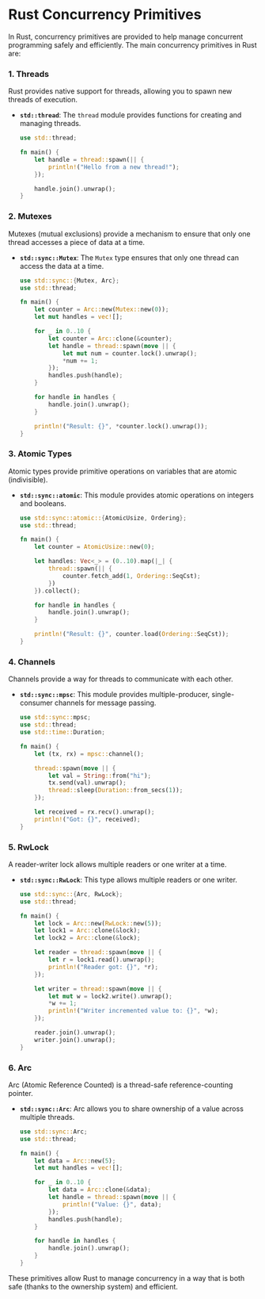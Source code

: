 # Rust Concurrency Primitives

In Rust, concurrency primitives are provided to help manage concurrent programming safely and efficiently. The main concurrency primitives in Rust are:

### 1. **Threads**

Rust provides native support for threads, allowing you to spawn new threads of execution.

- **`std::thread`**: The `thread` module provides functions for creating and managing threads.

  ```rust
  use std::thread;

  fn main() {
      let handle = thread::spawn(|| {
          println!("Hello from a new thread!");
      });

      handle.join().unwrap();
  }
  ```

### 2. **Mutexes**

Mutexes (mutual exclusions) provide a mechanism to ensure that only one thread accesses a piece of data at a time.

- **`std::sync::Mutex`**: The `Mutex` type ensures that only one thread can access the data at a time.

  ```rust
  use std::sync::{Mutex, Arc};
  use std::thread;

  fn main() {
      let counter = Arc::new(Mutex::new(0));
      let mut handles = vec![];

      for _ in 0..10 {
          let counter = Arc::clone(&counter);
          let handle = thread::spawn(move || {
              let mut num = counter.lock().unwrap();
              *num += 1;
          });
          handles.push(handle);
      }

      for handle in handles {
          handle.join().unwrap();
      }

      println!("Result: {}", *counter.lock().unwrap());
  }
  ```

### 3. **Atomic Types**

Atomic types provide primitive operations on variables that are atomic (indivisible).

- **`std::sync::atomic`**: This module provides atomic operations on integers and booleans.

  ```rust
  use std::sync::atomic::{AtomicUsize, Ordering};
  use std::thread;

  fn main() {
      let counter = AtomicUsize::new(0);

      let handles: Vec<_> = (0..10).map(|_| {
          thread::spawn(|| {
              counter.fetch_add(1, Ordering::SeqCst);
          })
      }).collect();

      for handle in handles {
          handle.join().unwrap();
      }

      println!("Result: {}", counter.load(Ordering::SeqCst));
  }
  ```

### 4. **Channels**

Channels provide a way for threads to communicate with each other.

- **`std::sync::mpsc`**: This module provides multiple-producer, single-consumer channels for message passing.

  ```rust
  use std::sync::mpsc;
  use std::thread;
  use std::time::Duration;

  fn main() {
      let (tx, rx) = mpsc::channel();

      thread::spawn(move || {
          let val = String::from("hi");
          tx.send(val).unwrap();
          thread::sleep(Duration::from_secs(1));
      });

      let received = rx.recv().unwrap();
      println!("Got: {}", received);
  }
  ```

### 5. **RwLock**

A reader-writer lock allows multiple readers or one writer at a time.

- **`std::sync::RwLock`**: This type allows multiple readers or one writer.

  ```rust
  use std::sync::{Arc, RwLock};
  use std::thread;

  fn main() {
      let lock = Arc::new(RwLock::new(5));
      let lock1 = Arc::clone(&lock);
      let lock2 = Arc::clone(&lock);

      let reader = thread::spawn(move || {
          let r = lock1.read().unwrap();
          println!("Reader got: {}", *r);
      });

      let writer = thread::spawn(move || {
          let mut w = lock2.write().unwrap();
          *w += 1;
          println!("Writer incremented value to: {}", *w);
      });

      reader.join().unwrap();
      writer.join().unwrap();
  }
  ```

### 6. **Arc**

Arc (Atomic Reference Counted) is a thread-safe reference-counting pointer.

- **`std::sync::Arc`**: Arc allows you to share ownership of a value across multiple threads.

  ```rust
  use std::sync::Arc;
  use std::thread;

  fn main() {
      let data = Arc::new(5);
      let mut handles = vec![];

      for _ in 0..10 {
          let data = Arc::clone(&data);
          let handle = thread::spawn(move || {
              println!("Value: {}", data);
          });
          handles.push(handle);
      }

      for handle in handles {
          handle.join().unwrap();
      }
  }
  ```

These primitives allow Rust to manage concurrency in a way that is both safe (thanks to the ownership system) and efficient.
